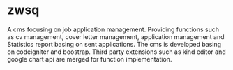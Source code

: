 zwsq
====

A cms focusing on job application management. Providing functions such as cv management, cover letter management, application management and Statistics report basing on sent applications. The cms is developed basing on codeigniter and boostrap. Third party extensions such as kind editor and google chart api are merged for function implementation.
